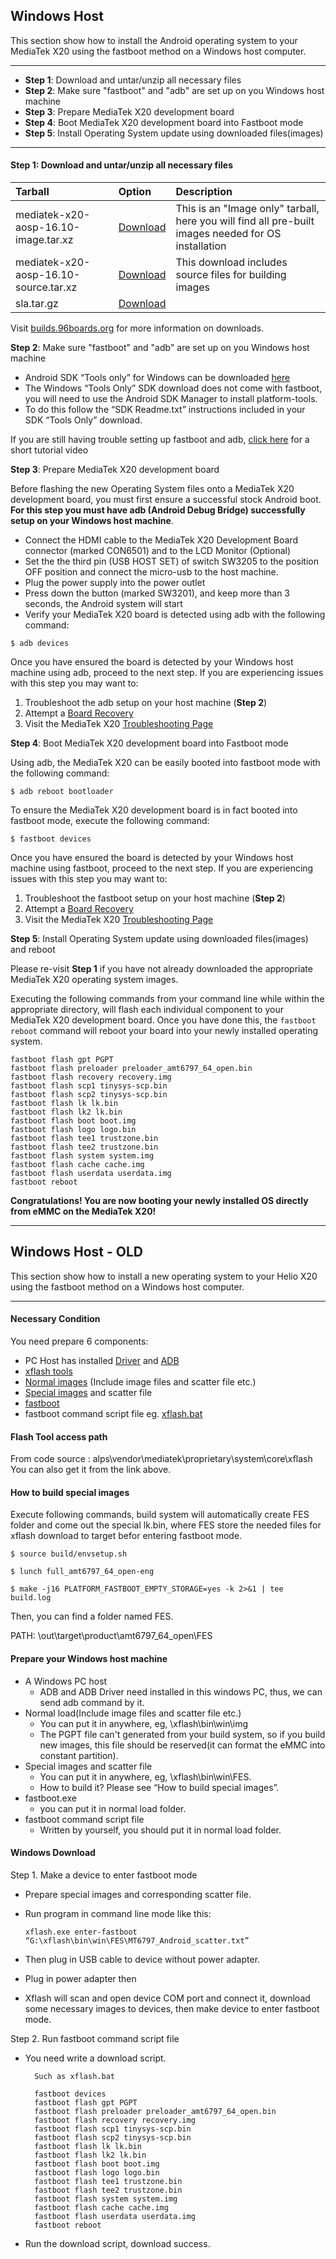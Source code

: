 ## Windows Host

This section show how to install the Android operating system to your MediaTek X20 using the fastboot method on a Windows host computer.

***

- **Step 1**: Download and untar/unzip all necessary files
- **Step 2**: Make sure "fastboot" and "adb" are set up on you Windows host machine
- **Step 3**: Prepare MediaTek X20 development board
- **Step 4**: Boot MediaTek X20 development board into Fastboot mode
- **Step 5**: Install Operating System update using downloaded files(images)

***

#### **Step 1**: Download and untar/unzip all necessary files

|   Tarball                             |   Option               |  Description                                                        |
|:--------------------------------------|:-----------------------|:--------------------------------------------------------|
| mediatek-x20-aosp-16.10-image.tar.xz  | [Download](http://builds.96boards.org/releases/helio-x20-pro/mediatek/aosp/latest/mediatek-x20Pro-aosp-*-image.tar.xz) | This is an "Image only" tarball, here you will find all pre-built images needed for OS installation |
| mediatek-x20-aosp-16.10-source.tar.xz | [Download](http://builds.96boards.org/releases/helio-x20-pro/mediatek/aosp/latest/mediatek-x20Pro-aosp-*-code.tar.xz) | This download includes source files for building images |
| sla.tar.gz | [Download](http://builds.96boards.org/releases/helio-x20-pro/mediatek/aosp/latest/sla.tar.gz) |  |

Visit [builds.96boards.org](http://builds.96boards.org/releases/helio-x20-pro/mediatek/aosp/latest/) for more information on downloads.

**Step 2**: Make sure "fastboot" and "adb" are set up on you Windows host machine

- Android SDK “Tools only” for Windows can be downloaded <a href="http://developer.android.com/sdk" target="_blank">here</a>
- The Windows “Tools Only” SDK download does not come with fastboot, you will need to use the Android SDK Manager to install platform-tools.
- To do this follow the “SDK Readme.txt” instructions included in your SDK “Tools Only” download.

If you are still having trouble setting up fastboot and adb, <a href="https://youtu.be/W_zlydVBftA" target="_blank">click here</a> for a short tutorial video

**Step 3**: Prepare MediaTek X20 development board

Before flashing the new Operating System files onto a MediaTek X20 development board, you must first ensure a successful stock Android boot. **For this step you must have adb (Android Debug Bridge) successfully setup on your Windows host machine**.

- Connect the HDMI cable to the MediaTek X20 Development Board connector (marked CON6501) and to the LCD Monitor (Optional)
- Set the the third pin (USB HOST SET) of switch SW3205 to the position OFF position and connect the micro-usb to the host machine.
- Plug the power supply into the power outlet
- Press down the button (marked SW3201), and keep more than 3 seconds, the Android system will start
- Verify your MediaTek X20 board is detected using adb with the following command:

```shell
$ adb devices
```

Once you have ensured the board is detected by your Windows host machine using adb, proceed to the next step. If you are experiencing issues with this step you may want to:

1. Troubleshoot the adb setup on your host machine (**Step 2**)
2. Attempt a [Board Recovery](../Installation/BoardRecovery.md)
3. Visit the MediaTek X20 [Troubleshooting Page](../Troubleshooting/README.md) 

**Step 4**: Boot MediaTek X20 development board into Fastboot mode

Using adb, the MediaTek X20 can be easily booted into fastboot mode with the following command:

```shell
$ adb reboot bootloader
```

To ensure the MediaTek X20 development board is in fact booted into fastboot mode, execute the following command:

```shell
$ fastboot devices
```

Once you have ensured the board is detected by your Windows host machine using fastboot, proceed to the next step. If you are experiencing issues with this step you may want to:

1. Troubleshoot the fastboot setup on your host machine (**Step 2**)
2. Attempt a [Board Recovery](../../../Installation/BoardRecovery.md)
3. Visit the MediaTek X20 [Troubleshooting Page](../../../Troubleshooting/README.md) 

**Step 5**: Install Operating System update using downloaded files(images) and reboot

Please re-visit **Step 1** if you have not already downloaded the appropriate MediaTek X20 operating system images.

Executing the following commands from your command line while within the appropriate directory, will flash each individual component to your MediaTek X20 development board. Once you have done this, the `fastboot reboot` command will reboot your board into your newly installed operating system.

```shell
fastboot flash gpt PGPT
fastboot flash preloader preloader_amt6797_64_open.bin
fastboot flash recovery recovery.img
fastboot flash scp1 tinysys-scp.bin
fastboot flash scp2 tinysys-scp.bin
fastboot flash lk lk.bin
fastboot flash lk2 lk.bin
fastboot flash boot boot.img
fastboot flash logo logo.bin
fastboot flash tee1 trustzone.bin
fastboot flash tee2 trustzone.bin
fastboot flash system system.img
fastboot flash cache cache.img
fastboot flash userdata userdata.img
fastboot reboot
```

**Congratulations! You are now booting your newly installed OS directly
from eMMC on the MediaTek X20!**

***

## Windows Host - OLD

This section show how to install a new operating system to your Helio X20 using the fastboot method on a Windows host computer.

***

#### **Necessary Condition**

You need prepare 6 components:
- PC Host has installed [Driver]() and [ADB]()
- [xflash tools]()
- [Normal images]() (Include image files and scatter file etc.)
- [Special images]() and scatter file
- [fastboot]()
- fastboot command script file eg. [xflash.bat]()

#### **Flash Tool access path**

From code source : alps\vendor\mediatek\proprietary\system\core\xflash
You can also get it from the link above.

#### **How to build special images**

Execute following commands, build system will automatically create FES folder and come out the special lk.bin, where FES store the needed files for xflash download to target befor entering fastboot mode. 

`$ source build/envsetup.sh`

`$ lunch full_amt6797_64_open-eng`

`$ make -j16 PLATFORM_FASTBOOT_EMPTY_STORAGE=yes -k 2>&1 | tee build.log`

Then, you can find a folder named FES.

PATH: \out\target\product\amt6797_64_open\FES

#### **Prepare your Windows host machine**

- A Windows PC host
   - ADB and ADB Driver need installed in this windows PC, thus, we can send adb command by it.
- Normal load(Include image files and scatter file etc.)
   - You can put it in anywhere, eg, \xflash\bin\win\img
   - The PGPT file can't generated from your build system, so if you build new images, this file should be reserved(it can format the eMMC into constant partition).
- Special images and scatter file
   - You can put it in anywhere, eg, \xflash\bin\win\FES. 
   - How to build it? Please see “How to build special images”.
- fastboot.exe
   - you can put it in normal load folder.
- fastboot command script file
   - Written by yourself, you should put it in normal load folder.

#### **Windows Download**

Step 1. Make a device to enter fastboot mode
- Prepare special images and corresponding scatter file.
- Run program in command line mode like this:

    `xflash.exe enter-fastboot “G:\xflash\bin\win\FES\MT6797_Android_scatter.txt”`
- Then plug in USB cable to device without power adapter.
- Plug in power adapter then
- Xflash will scan and open device COM port and connect it, download some necessary images to devices, then make device to enter fastboot mode.

Step 2. Run fastboot command script file
- You need write a download script.

        Such as xflash.bat
        
        fastboot devices
        fastboot flash gpt PGPT
        fastboot flash preloader preloader_amt6797_64_open.bin
        fastboot flash recovery recovery.img
        fastboot flash scp1 tinysys-scp.bin
        fastboot flash scp2 tinysys-scp.bin
        fastboot flash lk lk.bin
        fastboot flash lk2 lk.bin
        fastboot flash boot boot.img
        fastboot flash logo logo.bin
        fastboot flash tee1 trustzone.bin
        fastboot flash tee2 trustzone.bin
        fastboot flash system system.img
        fastboot flash cache cache.img
        fastboot flash userdata userdata.img
        fastboot reboot
        
- Run the download script, download success.
